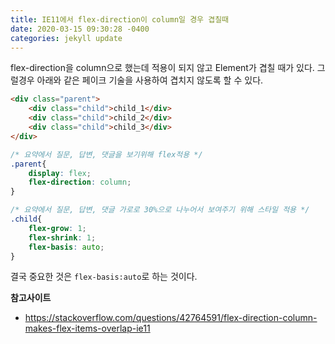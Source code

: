 ```yaml
---
title: IE11에서 flex-direction이 column일 경우 겹칠때
date: 2020-03-15 09:30:28 -0400
categories: jekyll update
---
```


flex-direction을 column으로 했는데 적용이 되지 않고 Element가 겹칠 때가 있다.
그럴경우 아래와 같은 페이크 기술을 사용하여 겹치지 않도록 할 수 있다.

```html
<div class="parent">
    <div class="child">child_1</div>
    <div class="child">child_2</div>
    <div class="child">child_3</div>  
</div>
```

```css
/* 요약에서 질문, 답변, 댓글을 보기위해 flex적용 */
.parent{
    display: flex;
    flex-direction: column;
}

/* 요약에서 질문, 답변, 댓글 가로로 30%으로 나누어서 보여주기 위해 스타일 적용 */
.child{
    flex-grow: 1;
    flex-shrink: 1;
    flex-basis: auto;
}
```

결국 중요한 것은 `flex-basis:auto`로 하는 것이다.

**참고사이트**

* https://stackoverflow.com/questions/42764591/flex-direction-column-makes-flex-items-overlap-ie11